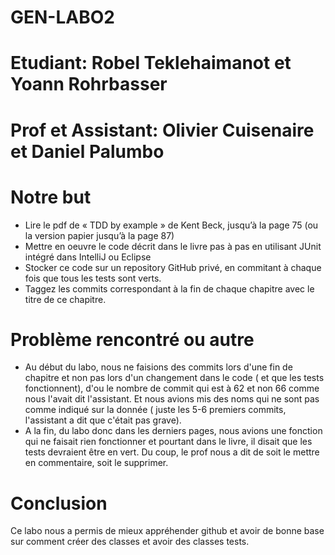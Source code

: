 # GEN-LABO2

# Etudiant: Robel Teklehaimanot et Yoann Rohrbasser

# Prof et Assistant: Olivier Cuisenaire et Daniel Palumbo

# Notre but 
  - Lire le pdf de « TDD by example » de Kent Beck, jusqu’à la page 75 (ou la version papier jusqu’à la page 87)
  - Mettre en oeuvre le code décrit dans le livre pas à pas en utilisant JUnit intégré dans IntelliJ ou Eclipse
  - Stocker ce code sur un repository GitHub privé, en commitant à chaque fois que tous les tests sont verts.
  - Taggez les commits correspondant à la fin de chaque chapitre avec le titre de ce chapitre. 
  
# Problème rencontré ou autre

  - Au début du labo, nous ne faisions des commits lors d'une fin de chapitre et non pas lors d'un changement dans le code ( et que les     tests fonctionnent), d'ou le nombre de commit qui est à 62 et non 66 comme nous l'avait dit l'assistant. Et nous avions mis des noms qui ne sont pas comme indiqué sur la donnée ( juste les 5-6 premiers commits, l'assistant a dit que c'était pas grave).
  - A la fin, du labo donc dans les derniers pages, nous avions une fonction qui ne faisait rien fonctionner et pourtant dans le livre, il disait que les tests devraient être en vert. Du coup, le prof nous a dit de soit le mettre en commentaire, soit le supprimer. 
  
# Conclusion
  Ce labo nous a permis de mieux appréhender github et avoir de bonne base sur comment créer des classes et avoir des classes tests.
  
